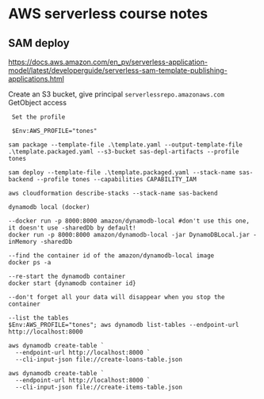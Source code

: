 # AWS serverless course notes
## SAM deploy
https://docs.aws.amazon.com/en_pv/serverless-application-model/latest/developerguide/serverless-sam-template-publishing-applications.html

Create an S3 bucket, give principal `serverlessrepo.amazonaws.com` GetObject access

```
 Set the profile
 
 $Env:AWS_PROFILE="tones"
```

```
sam package --template-file .\template.yaml --output-template-file .\template.packaged.yaml --s3-bucket sas-depl-artifacts --profile tones
```


 ```
sam deploy --template-file .\template.packaged.yaml --stack-name sas-backend --profile tones --capabilities CAPABILITY_IAM
```

```
aws cloudformation describe-stacks --stack-name sas-backend
```

```
dynamodb local (docker)

--docker run -p 8000:8000 amazon/dynamodb-local #don't use this one, it doesn't use -sharedDb by default!
docker run -p 8000:8000 amazon/dynamodb-local -jar DynamoDBLocal.jar -inMemory -sharedDb

--find the container id of the amazon/dynamodb-local image
docker ps -a

--re-start the dynamodb container
docker start {dynamodb container id}

--don't forget all your data will disappear when you stop the container

--list the tables
$Env:AWS_PROFILE="tones"; aws dynamodb list-tables --endpoint-url http://localhost:8000
```

```
aws dynamodb create-table `
  --endpoint-url http://localhost:8000 `
  --cli-input-json file://create-loans-table.json
  
aws dynamodb create-table `
  --endpoint-url http://localhost:8000 `
  --cli-input-json file://create-items-table.json
```